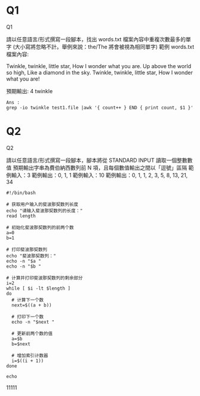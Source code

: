 
#   Q1
Q1

請以任意語⾔/形式撰寫⼀段腳本，找出 words.txt 檔案內容中重複次數最多的單字 (⼤⼩寫將忽略不計。舉例來說：the/The 將會被視為相同單字)
範例 words.txt 檔案內容:

Twinkle, twinkle, little star, 
How I wonder what you are. 
Up above the world so high, 
Like a diamond in the sky. 
Twinkle, twinkle, little star, 
How I wonder what you are! 

預期輸出: 4 twinkle 

~~~ 
Ans : 
grep -io twinkle test1.file |awk '{ count++ } END { print count, $1 }'
~~~

#  Q2
Q2

請以任意語⾔/形式撰寫⼀段腳本，腳本將從 STANDARD INPUT 讀取⼀個整數數值
預期輸出字串為費伯納⻄數列前 N 項，且每個數值輸出之間以「逗號」區隔
範例輸入：3
範例輸出：0, 1, 1
範例輸入：10
範例輸出：0, 1, 1, 2, 3, 5, 8, 13, 21, 34

~~~
#!/bin/bash

# 获取用户输入的斐波那契数列长度
echo "请输入斐波那契数列的长度："
read length

# 初始化斐波那契数列的前两个数
a=0
b=1

# 打印斐波那契数列
echo "斐波那契数列："
echo -n "$a "
echo -n "$b "

# 计算并打印斐波那契数列的剩余部分
i=2
while [ $i -lt $length ]
do
  # 计算下一个数
  next=$((a + b))

  # 打印下一个数
  echo -n "$next "

  # 更新前两个数的值
  a=$b
  b=$next

  # 增加索引计数器
  i=$((i + 1))
done

echo
~~~

11111